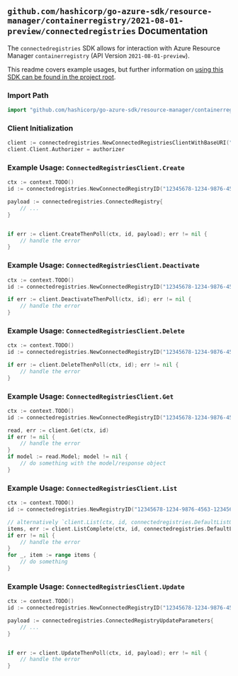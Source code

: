 
## `github.com/hashicorp/go-azure-sdk/resource-manager/containerregistry/2021-08-01-preview/connectedregistries` Documentation

The `connectedregistries` SDK allows for interaction with Azure Resource Manager `containerregistry` (API Version `2021-08-01-preview`).

This readme covers example usages, but further information on [using this SDK can be found in the project root](https://github.com/hashicorp/go-azure-sdk/tree/main/docs).

### Import Path

```go
import "github.com/hashicorp/go-azure-sdk/resource-manager/containerregistry/2021-08-01-preview/connectedregistries"
```


### Client Initialization

```go
client := connectedregistries.NewConnectedRegistriesClientWithBaseURI("https://management.azure.com")
client.Client.Authorizer = authorizer
```


### Example Usage: `ConnectedRegistriesClient.Create`

```go
ctx := context.TODO()
id := connectedregistries.NewConnectedRegistryID("12345678-1234-9876-4563-123456789012", "example-resource-group", "registryValue", "connectedRegistryValue")

payload := connectedregistries.ConnectedRegistry{
	// ...
}


if err := client.CreateThenPoll(ctx, id, payload); err != nil {
	// handle the error
}
```


### Example Usage: `ConnectedRegistriesClient.Deactivate`

```go
ctx := context.TODO()
id := connectedregistries.NewConnectedRegistryID("12345678-1234-9876-4563-123456789012", "example-resource-group", "registryValue", "connectedRegistryValue")

if err := client.DeactivateThenPoll(ctx, id); err != nil {
	// handle the error
}
```


### Example Usage: `ConnectedRegistriesClient.Delete`

```go
ctx := context.TODO()
id := connectedregistries.NewConnectedRegistryID("12345678-1234-9876-4563-123456789012", "example-resource-group", "registryValue", "connectedRegistryValue")

if err := client.DeleteThenPoll(ctx, id); err != nil {
	// handle the error
}
```


### Example Usage: `ConnectedRegistriesClient.Get`

```go
ctx := context.TODO()
id := connectedregistries.NewConnectedRegistryID("12345678-1234-9876-4563-123456789012", "example-resource-group", "registryValue", "connectedRegistryValue")

read, err := client.Get(ctx, id)
if err != nil {
	// handle the error
}
if model := read.Model; model != nil {
	// do something with the model/response object
}
```


### Example Usage: `ConnectedRegistriesClient.List`

```go
ctx := context.TODO()
id := connectedregistries.NewRegistryID("12345678-1234-9876-4563-123456789012", "example-resource-group", "registryValue")

// alternatively `client.List(ctx, id, connectedregistries.DefaultListOperationOptions())` can be used to do batched pagination
items, err := client.ListComplete(ctx, id, connectedregistries.DefaultListOperationOptions())
if err != nil {
	// handle the error
}
for _, item := range items {
	// do something
}
```


### Example Usage: `ConnectedRegistriesClient.Update`

```go
ctx := context.TODO()
id := connectedregistries.NewConnectedRegistryID("12345678-1234-9876-4563-123456789012", "example-resource-group", "registryValue", "connectedRegistryValue")

payload := connectedregistries.ConnectedRegistryUpdateParameters{
	// ...
}


if err := client.UpdateThenPoll(ctx, id, payload); err != nil {
	// handle the error
}
```
